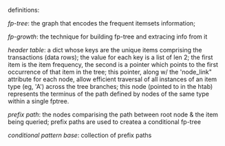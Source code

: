 
definitions:

_fp-tree_: the graph that encodes the frequent itemsets information;

_fp-growth_: the technique for building fp-tree and extracing info from it

_header table_: a dict whose keys are the unique items comprising the 
transactions (data rows); the value for each key is a list of len 2; the first
item is the item frequency, the second is a pointer which points to the 
first occurrence of that item in the tree; this pointer, along w/
the 'node_link" attribute for each node, allow efficient traversal of all 
instances of an item type (eg, 'A') across the tree branches; this node
(pointed to in the htab) represents the terminus of the path defined
by nodes of the same type within a single fptree.

_prefix path_: the nodes comparising the path between root node & the 
	 item being queried; prefix paths are used to createa 
	 a conditional fp-tree

_conditional pattern base_: collection of prefix paths
